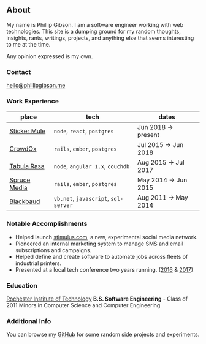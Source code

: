 ## About

My name is Phillip Gibson. I am a software engineer working with web technologies. This site is a dumping ground for my random thoughts, insights, rants, writings, projects, and anything else that seems interesting to me at the time.

Any opinion expressed is my own.

### Contact

hello@phillipgibson.me

### Work Experience

| place            | tech                                 | dates               |
| ---------------- | ------------------------------------ | ------------------- |
| [Sticker Mule][] | `node`, `react`, `postgres`          | Jun 2018 → present  |
| [CrowdOx][]      | `rails`, `ember`, `postgres`         | Jul 2015 → Jun 2018 |
| [Tabula Rasa][]  | `node`, `angular 1.x`, `couchdb`     | Aug 2015 → Jul 2017 |
| [Spruce Media][] | `rails`, `ember`, `postgres`         | May 2014 → Jun 2015 |
| [Blackbaud][]    | `vb.net`, `javascript`, `sql-server` | Aug 2011 → May 2014 |

[sticker mule]: https://stickermule.com
[crowdox]: https://crowdox.com
[tabula rasa]: https://tabularasahealthcare.com
[spruce media]: https://pitchbook.com/profiles/company/55615-69#overview
[blackbaud]: https://blackbaud.com

### Notable Accomplishments

- Helped launch [stimulus.com](https://stimulus.com), a new, experimental social media network.
- Pioneered an internal marketing system to manage SMS and email subscriptions and campaigns.
- Helped define and create software to automate jobs across fleets of industrial printers.
- Presented at a local tech conference two years running. ([2016][] & [2017][])

[2016]: https://syntaxcon.com/2016/session/almost-serverless-multiplayer-games-in-javascript/
[2017]: https://syntaxcon.com/2017/session/cross-platform-game-development-with-haxe-and-openfl/

### Education

[Rochester Institute of Technology](https://rit.edu)
**B.S. Software Engineering** - Class of 2011
Minors in Computer Science and Computer Engineering

### Additional Info

You can browse my [GitHub](https://github.com/renolc) for some random side projects and experiments.
